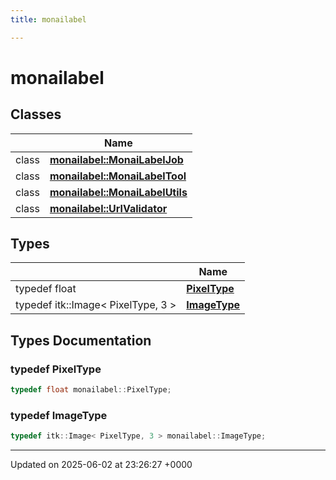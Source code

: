 ```yaml
---
title: monailabel

---
```


# monailabel



## Classes

|                | Name           |
| -------------- | -------------- |
| class | **[monailabel::MonaiLabelJob](../Classes/classmonailabel_1_1MonaiLabelJob.md)**  |
| class | **[monailabel::MonaiLabelTool](../Classes/classmonailabel_1_1MonaiLabelTool.md)**  |
| class | **[monailabel::MonaiLabelUtils](../Classes/classmonailabel_1_1MonaiLabelUtils.md)**  |
| class | **[monailabel::UrlValidator](../Classes/classmonailabel_1_1UrlValidator.md)**  |

## Types

|                | Name           |
| -------------- | -------------- |
| typedef float | **[PixelType](../Namespaces/namespacemonailabel.md#typedef-pixeltype)**  |
| typedef itk::Image< PixelType, 3 > | **[ImageType](../Namespaces/namespacemonailabel.md#typedef-imagetype)**  |

## Types Documentation

### typedef PixelType

```cpp
typedef float monailabel::PixelType;
```


### typedef ImageType

```cpp
typedef itk::Image< PixelType, 3 > monailabel::ImageType;
```







-------------------------------

Updated on 2025-06-02 at 23:26:27 +0000